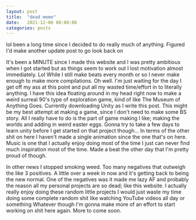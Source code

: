 ```yaml
---
layout: post
title:  "dead meme"
date:   2021-12-06 00:00:00
categories: posts
---
```

lol been a long time since I decided to do really much of anything.
Figured I'd make another update post to go look back on



It's been a MINUTE since I made this website and I was pretty ambitious when I got started but as things seem to work out I lost motivation almost immediately. Lol
While I still make beats every month or so I never make enough to make more compilations. Oh well. I'm just waiting for the day I get off my ass at this point and put all my
wasted time/effort in to literally anything. I have this idea floating around in my head right now to make a weird surreal 90's type of exploration game, kind of like
The Museum of Anything Goes. Currently downloading Unity as I write this post. This might be my best attempt at making a game, since I don't need to make some BS story.
All I really have to do is the part of game making I like; making the worlds and adding in weird easter eggs. Gonna try to take a few days to learn unity before I get
started on that project though... In terms of the other shit on here I haven't made a single animation since the one that's on here. Music is one that I actually enjoy doing
most of the time I just can never find much inspiration most of the time. Made a beat the other day that I'm pretty proud of though.

In other news I stopped smoking weed. Too many negatives that outweigh the like 3 positives. A little over a week in now and it's getting back to being the new normal.
One of the negatives was it made me lazy AF and probably the reason all my personal projects are so dead; like this website.
I actually really enjoy doing these random little projects I would just waste my time doing some complete random shit like watching YouTube videos all day or something
Whatever though I'm gonna make more of an effort to start working on shit here again. More to come soon.
